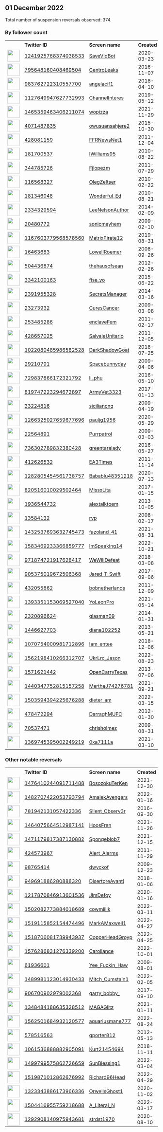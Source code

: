 
## 01 December 2022
Total number of suspension reversals observed: 374.

### By follower count
<table><tr><th></th><th align="left">Twitter ID</th><th align="left">Screen name</th>
<th align="left">Created</th><th align="left">Status</th><th align="left">Suspended</th><th align="left">Followers</th>
<tr><td><a href="https://pbs.twimg.com/profile_images/1241926401458143233/zlzR-MOo_normal.jpg"><img src="https://pbs.twimg.com/profile_images/1241926401458143233/zlzR-MOo_normal.jpg" width="40px" height="40px" align="center"/></a></td><td><a href="https://twitter.com/intent/user?user_id=1241925768374038533">1241925768374038533</a></td><td><a href="https://twitter.com/SaveVidBot">SaveVidBot</a></td><td>2020-03-23</td><td align="center"></td><td>2022-11-27</td><td>346255</td></tr>
<tr><td><a href="https://pbs.twimg.com/profile_images/795650363135291392/Yi4XDo_k_normal.jpg"><img src="https://pbs.twimg.com/profile_images/795650363135291392/Yi4XDo_k_normal.jpg" width="40px" height="40px" align="center"/></a></td><td><a href="https://twitter.com/intent/user?user_id=795648160408469504">795648160408469504</a></td><td><a href="https://twitter.com/CentroLeaks">CentroLeaks</a></td><td>2016-11-07</td><td align="center"></td><td>2022-11-16</td><td>322431</td></tr>
<tr><td><a href="https://pbs.twimg.com/profile_images/1145766756910321664/AWl1fkpe_normal.png"><img src="https://pbs.twimg.com/profile_images/1145766756910321664/AWl1fkpe_normal.png" width="40px" height="40px" align="center"/></a></td><td><a href="https://twitter.com/intent/user?user_id=983762722310557700">983762722310557700</a></td><td><a href="https://twitter.com/angelacif1">angelacif1</a></td><td>2018-04-10</td><td align="center"></td><td>2022-10-16</td><td>208738</td></tr>
<tr><td><a href="https://pbs.twimg.com/profile_images/1492581976922107908/3tQ43e33_normal.jpg"><img src="https://pbs.twimg.com/profile_images/1492581976922107908/3tQ43e33_normal.jpg" width="40px" height="40px" align="center"/></a></td><td><a href="https://twitter.com/intent/user?user_id=1127649947627732993">1127649947627732993</a></td><td><a href="https://twitter.com/ChannelInteres">ChannelInteres</a></td><td>2019-05-12</td><td align="center"></td><td>2022-07-18</td><td>53796</td></tr>
<tr><td><a href="https://pbs.twimg.com/profile_images/1598765760494862336/K0xt_MSP_normal.jpg"><img src="https://pbs.twimg.com/profile_images/1598765760494862336/K0xt_MSP_normal.jpg" width="40px" height="40px" align="center"/></a></td><td><a href="https://twitter.com/intent/user?user_id=1465359463406211074">1465359463406211074</a></td><td><a href="https://twitter.com/wopizza">wopizza</a></td><td>2021-11-29</td><td align="center"></td><td>2022-09-26</td><td>41985</td></tr>
<tr><td><a href="https://pbs.twimg.com/profile_images/1625497951467606018/Tu9qwLQb_normal.jpg"><img src="https://pbs.twimg.com/profile_images/1625497951467606018/Tu9qwLQb_normal.jpg" width="40px" height="40px" align="center"/></a></td><td><a href="https://twitter.com/intent/user?user_id=4071487835">4071487835</a></td><td><a href="https://twitter.com/owusuansahjere2">owusuansahjere2</a></td><td>2015-10-30</td><td align="center">👋</td><td>2022-11-24</td><td>38471</td></tr>
<tr><td><a href="https://pbs.twimg.com/profile_images/1673061660/landofthefree_normal.jpg"><img src="https://pbs.twimg.com/profile_images/1673061660/landofthefree_normal.jpg" width="40px" height="40px" align="center"/></a></td><td><a href="https://twitter.com/intent/user?user_id=428081159">428081159</a></td><td><a href="https://twitter.com/FFRNewsNet1">FFRNewsNet1</a></td><td>2011-12-04</td><td align="center"></td><td></td><td>37246</td></tr>
<tr><td><a href="https://pbs.twimg.com/profile_images/1005534851649245184/P7PuFCcm_normal.jpg"><img src="https://pbs.twimg.com/profile_images/1005534851649245184/P7PuFCcm_normal.jpg" width="40px" height="40px" align="center"/></a></td><td><a href="https://twitter.com/intent/user?user_id=181700537">181700537</a></td><td><a href="https://twitter.com/IWilliams95">IWilliams95</a></td><td>2010-08-22</td><td align="center"></td><td>2022-11-15</td><td>29980</td></tr>
<tr><td><a href="https://pbs.twimg.com/profile_images/569967508749574144/DDAySEE5_normal.jpeg"><img src="https://pbs.twimg.com/profile_images/569967508749574144/DDAySEE5_normal.jpeg" width="40px" height="40px" align="center"/></a></td><td><a href="https://twitter.com/intent/user?user_id=344785726">344785726</a></td><td><a href="https://twitter.com/Fjlopezm">Fjlopezm</a></td><td>2011-07-29</td><td align="center">🔒</td><td></td><td>23423</td></tr>
<tr><td><a href="https://pbs.twimg.com/profile_images/829878362696933376/BGQnhiwL_normal.jpg"><img src="https://pbs.twimg.com/profile_images/829878362696933376/BGQnhiwL_normal.jpg" width="40px" height="40px" align="center"/></a></td><td><a href="https://twitter.com/intent/user?user_id=116568327">116568327</a></td><td><a href="https://twitter.com/OlegZeltser">OlegZeltser</a></td><td>2010-02-22</td><td align="center"></td><td></td><td>22237</td></tr>
<tr><td><a href="https://pbs.twimg.com/profile_images/1618017591783571456/iPeWBc2d_normal.jpg"><img src="https://pbs.twimg.com/profile_images/1618017591783571456/iPeWBc2d_normal.jpg" width="40px" height="40px" align="center"/></a></td><td><a href="https://twitter.com/intent/user?user_id=181346048">181346048</a></td><td><a href="https://twitter.com/Wonderful_Ed">Wonderful_Ed</a></td><td>2010-08-21</td><td align="center"></td><td>2022-08-25</td><td>21322</td></tr>
<tr><td><a href="https://pbs.twimg.com/profile_images/1077023791811883013/J2243x6c_normal.jpg"><img src="https://pbs.twimg.com/profile_images/1077023791811883013/J2243x6c_normal.jpg" width="40px" height="40px" align="center"/></a></td><td><a href="https://twitter.com/intent/user?user_id=2334329594">2334329594</a></td><td><a href="https://twitter.com/LeeNelsonAuthor">LeeNelsonAuthor</a></td><td>2014-02-09</td><td align="center"></td><td></td><td>21155</td></tr>
<tr><td><a href="https://pbs.twimg.com/profile_images/1633205925661282304/kFtfQyID_normal.jpg"><img src="https://pbs.twimg.com/profile_images/1633205925661282304/kFtfQyID_normal.jpg" width="40px" height="40px" align="center"/></a></td><td><a href="https://twitter.com/intent/user?user_id=20480772">20480772</a></td><td><a href="https://twitter.com/sonicmayhem">sonicmayhem</a></td><td>2009-02-10</td><td align="center"></td><td></td><td>19998</td></tr>
<tr><td><a href="https://pbs.twimg.com/profile_images/1609963666870239238/0xdBkhlg_normal.jpg"><img src="https://pbs.twimg.com/profile_images/1609963666870239238/0xdBkhlg_normal.jpg" width="40px" height="40px" align="center"/></a></td><td><a href="https://twitter.com/intent/user?user_id=1167603779568578560">1167603779568578560</a></td><td><a href="https://twitter.com/MatrixPirate12">MatrixPirate12</a></td><td>2019-08-31</td><td align="center"></td><td>2022-06-22</td><td>19941</td></tr>
<tr><td><a href="https://pbs.twimg.com/profile_images/60752701/camel_normal.jpg"><img src="https://pbs.twimg.com/profile_images/60752701/camel_normal.jpg" width="40px" height="40px" align="center"/></a></td><td><a href="https://twitter.com/intent/user?user_id=16463683">16463683</a></td><td><a href="https://twitter.com/LowellRoemer">LowellRoemer</a></td><td>2008-09-26</td><td align="center"></td><td></td><td>17177</td></tr>
<tr><td><a href="https://pbs.twimg.com/profile_images/1266011370547556352/dLvmTx3A_normal.jpg"><img src="https://pbs.twimg.com/profile_images/1266011370547556352/dLvmTx3A_normal.jpg" width="40px" height="40px" align="center"/></a></td><td><a href="https://twitter.com/intent/user?user_id=504436874">504436874</a></td><td><a href="https://twitter.com/thehausofsean">thehausofsean</a></td><td>2012-02-26</td><td align="center"></td><td></td><td>17071</td></tr>
<tr><td><a href="https://pbs.twimg.com/profile_images/1540640413668855808/J493Z_82_normal.jpg"><img src="https://pbs.twimg.com/profile_images/1540640413668855808/J493Z_82_normal.jpg" width="40px" height="40px" align="center"/></a></td><td><a href="https://twitter.com/intent/user?user_id=3342100163">3342100163</a></td><td><a href="https://twitter.com/fise_yo">fise_yo</a></td><td>2015-06-22</td><td align="center"></td><td>2022-11-24</td><td>13937</td></tr>
<tr><td><a href="https://pbs.twimg.com/profile_images/1601172427404369921/pFiuP7Ut_normal.jpg"><img src="https://pbs.twimg.com/profile_images/1601172427404369921/pFiuP7Ut_normal.jpg" width="40px" height="40px" align="center"/></a></td><td><a href="https://twitter.com/intent/user?user_id=2391955328">2391955328</a></td><td><a href="https://twitter.com/SecretsManager">SecretsManager</a></td><td>2014-03-16</td><td align="center"></td><td>2022-10-10</td><td>12824</td></tr>
<tr><td><a href="https://pbs.twimg.com/profile_images/1085427628264308736/6oKYoaR0_normal.jpg"><img src="https://pbs.twimg.com/profile_images/1085427628264308736/6oKYoaR0_normal.jpg" width="40px" height="40px" align="center"/></a></td><td><a href="https://twitter.com/intent/user?user_id=23273932">23273932</a></td><td><a href="https://twitter.com/CuresCancer">CuresCancer</a></td><td>2009-03-08</td><td align="center"></td><td></td><td>12214</td></tr>
<tr><td><a href="https://pbs.twimg.com/profile_images/1246984819/feminism_normal.jpg"><img src="https://pbs.twimg.com/profile_images/1246984819/feminism_normal.jpg" width="40px" height="40px" align="center"/></a></td><td><a href="https://twitter.com/intent/user?user_id=253485286">253485286</a></td><td><a href="https://twitter.com/enclaveFem">enclaveFem</a></td><td>2011-02-17</td><td align="center"></td><td>2022-10-23</td><td>12112</td></tr>
<tr><td><a href="https://pbs.twimg.com/profile_images/952916680224763904/Y08g4Y8R_normal.jpg"><img src="https://pbs.twimg.com/profile_images/952916680224763904/Y08g4Y8R_normal.jpg" width="40px" height="40px" align="center"/></a></td><td><a href="https://twitter.com/intent/user?user_id=428657025">428657025</a></td><td><a href="https://twitter.com/SalvajeUnitario">SalvajeUnitario</a></td><td>2011-12-05</td><td align="center"></td><td></td><td>10196</td></tr>
<tr><td><a href="https://pbs.twimg.com/profile_images/1617156755682639874/oVMyJpMo_normal.jpg"><img src="https://pbs.twimg.com/profile_images/1617156755682639874/oVMyJpMo_normal.jpg" width="40px" height="40px" align="center"/></a></td><td><a href="https://twitter.com/intent/user?user_id=1022080485986582528">1022080485986582528</a></td><td><a href="https://twitter.com/DarkShadowGoat">DarkShadowGoat</a></td><td>2018-07-25</td><td align="center"></td><td></td><td>10187</td></tr>
<tr><td><a href="https://pbs.twimg.com/profile_images/1612486193026945024/idrtsm9n_normal.jpg"><img src="https://pbs.twimg.com/profile_images/1612486193026945024/idrtsm9n_normal.jpg" width="40px" height="40px" align="center"/></a></td><td><a href="https://twitter.com/intent/user?user_id=29210791">29210791</a></td><td><a href="https://twitter.com/Spacebunnyday">Spacebunnyday</a></td><td>2009-04-06</td><td align="center"></td><td></td><td>9777</td></tr>
<tr><td><a href="https://pbs.twimg.com/profile_images/1010208272064712705/PtmpMkzR_normal.jpg"><img src="https://pbs.twimg.com/profile_images/1010208272064712705/PtmpMkzR_normal.jpg" width="40px" height="40px" align="center"/></a></td><td><a href="https://twitter.com/intent/user?user_id=729837866172321792">729837866172321792</a></td><td><a href="https://twitter.com/li_phu">li_phu</a></td><td>2016-05-10</td><td align="center"></td><td></td><td>7184</td></tr>
<tr><td><a href="https://pbs.twimg.com/profile_images/1574025768463745027/GGQxDhv1_normal.jpg"><img src="https://pbs.twimg.com/profile_images/1574025768463745027/GGQxDhv1_normal.jpg" width="40px" height="40px" align="center"/></a></td><td><a href="https://twitter.com/intent/user?user_id=819747223294672897">819747223294672897</a></td><td><a href="https://twitter.com/ArmyVet3323">ArmyVet3323</a></td><td>2017-01-13</td><td align="center"></td><td>2022-10-29</td><td>6980</td></tr>
<tr><td><a href="https://pbs.twimg.com/profile_images/2917130862/46ba8e55239a016f53c3b81c0b0e4c2b_normal.jpeg"><img src="https://pbs.twimg.com/profile_images/2917130862/46ba8e55239a016f53c3b81c0b0e4c2b_normal.jpeg" width="40px" height="40px" align="center"/></a></td><td><a href="https://twitter.com/intent/user?user_id=33224816">33224816</a></td><td><a href="https://twitter.com/siciliancnq">siciliancnq</a></td><td>2009-04-19</td><td align="center"></td><td>2022-10-28</td><td>6786</td></tr>
<tr><td><a href="https://pbs.twimg.com/profile_images/1285342219306782723/wJ_sJ3PZ_normal.jpg"><img src="https://pbs.twimg.com/profile_images/1285342219306782723/wJ_sJ3PZ_normal.jpg" width="40px" height="40px" align="center"/></a></td><td><a href="https://twitter.com/intent/user?user_id=1266325027659677696">1266325027659677696</a></td><td><a href="https://twitter.com/pauljg1956">pauljg1956</a></td><td>2020-05-29</td><td align="center"></td><td>2022-10-08</td><td>6689</td></tr>
<tr><td><a href="https://pbs.twimg.com/profile_images/1047494375910133762/isgIK1t6_normal.jpg"><img src="https://pbs.twimg.com/profile_images/1047494375910133762/isgIK1t6_normal.jpg" width="40px" height="40px" align="center"/></a></td><td><a href="https://twitter.com/intent/user?user_id=22564891">22564891</a></td><td><a href="https://twitter.com/Purrpatrol">Purrpatrol</a></td><td>2009-03-03</td><td align="center"></td><td>2022-02-13</td><td>6098</td></tr>
<tr><td><a href="https://pbs.twimg.com/profile_images/736305177486069760/MzKTu7Ri_normal.jpg"><img src="https://pbs.twimg.com/profile_images/736305177486069760/MzKTu7Ri_normal.jpg" width="40px" height="40px" align="center"/></a></td><td><a href="https://twitter.com/intent/user?user_id=736302789832380428">736302789832380428</a></td><td><a href="https://twitter.com/greentaralady">greentaralady</a></td><td>2016-05-27</td><td align="center"></td><td>2022-05-04</td><td>6062</td></tr>
<tr><td><a href="https://pbs.twimg.com/profile_images/1600081235426086912/Za96xMbg_normal.jpg"><img src="https://pbs.twimg.com/profile_images/1600081235426086912/Za96xMbg_normal.jpg" width="40px" height="40px" align="center"/></a></td><td><a href="https://twitter.com/intent/user?user_id=412626532">412626532</a></td><td><a href="https://twitter.com/EA3Times">EA3Times</a></td><td>2011-11-14</td><td align="center"></td><td></td><td>5472</td></tr>
<tr><td><a href="https://pbs.twimg.com/profile_images/1349879237843542024/YoL1oiIx_normal.jpg"><img src="https://pbs.twimg.com/profile_images/1349879237843542024/YoL1oiIx_normal.jpg" width="40px" height="40px" align="center"/></a></td><td><a href="https://twitter.com/intent/user?user_id=1282805454561738757">1282805454561738757</a></td><td><a href="https://twitter.com/Babablu48351218">Babablu48351218</a></td><td>2020-07-13</td><td align="center"></td><td>2022-10-29</td><td>5458</td></tr>
<tr><td><a href="https://pbs.twimg.com/profile_images/1347587647439425536/RlKi40IH_normal.jpg"><img src="https://pbs.twimg.com/profile_images/1347587647439425536/RlKi40IH_normal.jpg" width="40px" height="40px" align="center"/></a></td><td><a href="https://twitter.com/intent/user?user_id=820516010029502464">820516010029502464</a></td><td><a href="https://twitter.com/MissxLita">MissxLita</a></td><td>2017-01-15</td><td align="center"></td><td></td><td>5156</td></tr>
<tr><td><a href="https://pbs.twimg.com/profile_images/1370132796103004164/R5ErawgP_normal.jpg"><img src="https://pbs.twimg.com/profile_images/1370132796103004164/R5ErawgP_normal.jpg" width="40px" height="40px" align="center"/></a></td><td><a href="https://twitter.com/intent/user?user_id=1936544732">1936544732</a></td><td><a href="https://twitter.com/aIextalktoem">aIextalktoem</a></td><td>2013-10-05</td><td align="center"></td><td></td><td>5131</td></tr>
<tr><td><a href="https://pbs.twimg.com/profile_images/1291068724846268416/6ixTrow0_normal.jpg"><img src="https://pbs.twimg.com/profile_images/1291068724846268416/6ixTrow0_normal.jpg" width="40px" height="40px" align="center"/></a></td><td><a href="https://twitter.com/intent/user?user_id=13584132">13584132</a></td><td><a href="https://twitter.com/rvp">rvp</a></td><td>2008-02-17</td><td align="center"></td><td>2022-11-23</td><td>5093</td></tr>
<tr><td><a href="https://pbs.twimg.com/profile_images/1635350741937168400/oakR2OIY_normal.jpg"><img src="https://pbs.twimg.com/profile_images/1635350741937168400/oakR2OIY_normal.jpg" width="40px" height="40px" align="center"/></a></td><td><a href="https://twitter.com/intent/user?user_id=1432537693632745473">1432537693632745473</a></td><td><a href="https://twitter.com/fazoland_41">fazoland_41</a></td><td>2021-08-31</td><td align="center"></td><td>2022-11-08</td><td>5004</td></tr>
<tr><td><a href="https://pbs.twimg.com/profile_images/1604038099356590080/2eTbJMB-_normal.jpg"><img src="https://pbs.twimg.com/profile_images/1604038099356590080/2eTbJMB-_normal.jpg" width="40px" height="40px" align="center"/></a></td><td><a href="https://twitter.com/intent/user?user_id=1583469233366859777">1583469233366859777</a></td><td><a href="https://twitter.com/ImSpeaking14">ImSpeaking14</a></td><td>2022-10-21</td><td align="center"></td><td>2022-11-11</td><td>4785</td></tr>
<tr><td><a href="https://pbs.twimg.com/profile_images/1404202282078638084/UllJtVdz_normal.jpg"><img src="https://pbs.twimg.com/profile_images/1404202282078638084/UllJtVdz_normal.jpg" width="40px" height="40px" align="center"/></a></td><td><a href="https://twitter.com/intent/user?user_id=971874721917628417">971874721917628417</a></td><td><a href="https://twitter.com/WeWillDefeat">WeWillDefeat</a></td><td>2018-03-08</td><td align="center"></td><td>2022-10-29</td><td>4479</td></tr>
<tr><td><a href="https://pbs.twimg.com/profile_images/1598221908759257089/85dF5OBj_normal.jpg"><img src="https://pbs.twimg.com/profile_images/1598221908759257089/85dF5OBj_normal.jpg" width="40px" height="40px" align="center"/></a></td><td><a href="https://twitter.com/intent/user?user_id=905375019672506368">905375019672506368</a></td><td><a href="https://twitter.com/Jared_T_Swift">Jared_T_Swift</a></td><td>2017-09-06</td><td align="center"></td><td></td><td>4126</td></tr>
<tr><td><a href="https://pbs.twimg.com/profile_images/1597786106271088640/NZsGNTpq_normal.jpg"><img src="https://pbs.twimg.com/profile_images/1597786106271088640/NZsGNTpq_normal.jpg" width="40px" height="40px" align="center"/></a></td><td><a href="https://twitter.com/intent/user?user_id=432055862">432055862</a></td><td><a href="https://twitter.com/bobnetherlands">bobnetherlands</a></td><td>2011-12-09</td><td align="center"></td><td>2022-11-08</td><td>3943</td></tr>
<tr><td><a href="https://pbs.twimg.com/profile_images/1596907293685293056/EIQ6e0cD_normal.jpg"><img src="https://pbs.twimg.com/profile_images/1596907293685293056/EIQ6e0cD_normal.jpg" width="40px" height="40px" align="center"/></a></td><td><a href="https://twitter.com/intent/user?user_id=1393351153069527040">1393351153069527040</a></td><td><a href="https://twitter.com/YoLeonPro">YoLeonPro</a></td><td>2021-05-14</td><td align="center"></td><td>2022-09-05</td><td>3606</td></tr>
<tr><td><a href="https://pbs.twimg.com/profile_images/1598380959874879506/0PPKxSGX_normal.jpg"><img src="https://pbs.twimg.com/profile_images/1598380959874879506/0PPKxSGX_normal.jpg" width="40px" height="40px" align="center"/></a></td><td><a href="https://twitter.com/intent/user?user_id=2320896624">2320896624</a></td><td><a href="https://twitter.com/glasman09">glasman09</a></td><td>2014-01-31</td><td align="center"></td><td></td><td>3395</td></tr>
<tr><td><a href="https://pbs.twimg.com/profile_images/844388760494247939/VvYeQjey_normal.jpg"><img src="https://pbs.twimg.com/profile_images/844388760494247939/VvYeQjey_normal.jpg" width="40px" height="40px" align="center"/></a></td><td><a href="https://twitter.com/intent/user?user_id=1446627703">1446627703</a></td><td><a href="https://twitter.com/diana102252">diana102252</a></td><td>2013-05-21</td><td align="center"></td><td></td><td>3228</td></tr>
<tr><td><a href="https://pbs.twimg.com/profile_images/1611170833661136897/WGYc6Kan_normal.jpg"><img src="https://pbs.twimg.com/profile_images/1611170833661136897/WGYc6Kan_normal.jpg" width="40px" height="40px" align="center"/></a></td><td><a href="https://twitter.com/intent/user?user_id=1070754000981712896">1070754000981712896</a></td><td><a href="https://twitter.com/Iam_entee">Iam_entee</a></td><td>2018-12-06</td><td align="center"></td><td>2022-10-13</td><td>3200</td></tr>
<tr><td><a href="https://pbs.twimg.com/profile_images/1632854166572761090/U1L0fSa0_normal.jpg"><img src="https://pbs.twimg.com/profile_images/1632854166572761090/U1L0fSa0_normal.jpg" width="40px" height="40px" align="center"/></a></td><td><a href="https://twitter.com/intent/user?user_id=1562198410266312707">1562198410266312707</a></td><td><a href="https://twitter.com/UkrLrc_Jason">UkrLrc_Jason</a></td><td>2022-08-23</td><td align="center"></td><td>2022-11-26</td><td>3121</td></tr>
<tr><td><a href="https://pbs.twimg.com/profile_images/461586644269690880/VxIeF6dB_normal.png"><img src="https://pbs.twimg.com/profile_images/461586644269690880/VxIeF6dB_normal.png" width="40px" height="40px" align="center"/></a></td><td><a href="https://twitter.com/intent/user?user_id=1571621442">1571621442</a></td><td><a href="https://twitter.com/OpenCarryTexas">OpenCarryTexas</a></td><td>2013-07-06</td><td align="center"></td><td></td><td>3086</td></tr>
<tr><td><a href="https://pbs.twimg.com/profile_images/1508150842481733641/KZMpxxA6_normal.jpg"><img src="https://pbs.twimg.com/profile_images/1508150842481733641/KZMpxxA6_normal.jpg" width="40px" height="40px" align="center"/></a></td><td><a href="https://twitter.com/intent/user?user_id=1440347752815157258">1440347752815157258</a></td><td><a href="https://twitter.com/MarthaJ74276781">MarthaJ74276781</a></td><td>2021-09-21</td><td align="center"></td><td>2022-11-28</td><td>3030</td></tr>
<tr><td><a href="https://pbs.twimg.com/profile_images/1635003146442293250/ehTKXbdx_normal.jpg"><img src="https://pbs.twimg.com/profile_images/1635003146442293250/ehTKXbdx_normal.jpg" width="40px" height="40px" align="center"/></a></td><td><a href="https://twitter.com/intent/user?user_id=1503594394225676288">1503594394225676288</a></td><td><a href="https://twitter.com/dieter_am">dieter_am</a></td><td>2022-03-15</td><td align="center"></td><td>2022-11-01</td><td>3002</td></tr>
<tr><td><a href="https://pbs.twimg.com/profile_images/920735540080766976/WsNaQ3Mc_normal.jpg"><img src="https://pbs.twimg.com/profile_images/920735540080766976/WsNaQ3Mc_normal.jpg" width="40px" height="40px" align="center"/></a></td><td><a href="https://twitter.com/intent/user?user_id=478472294">478472294</a></td><td><a href="https://twitter.com/DarraghMUFC">DarraghMUFC</a></td><td>2012-01-30</td><td align="center">🔒</td><td></td><td>2897</td></tr>
<tr><td><a href="https://pbs.twimg.com/profile_images/950189406828285952/ZCAlh1x__normal.jpg"><img src="https://pbs.twimg.com/profile_images/950189406828285952/ZCAlh1x__normal.jpg" width="40px" height="40px" align="center"/></a></td><td><a href="https://twitter.com/intent/user?user_id=70537471">70537471</a></td><td><a href="https://twitter.com/chrisholmez">chrisholmez</a></td><td>2009-08-31</td><td align="center"></td><td></td><td>2863</td></tr>
<tr><td><a href="https://pbs.twimg.com/profile_images/1635811906400272385/OiPcZyrF_normal.jpg"><img src="https://pbs.twimg.com/profile_images/1635811906400272385/OiPcZyrF_normal.jpg" width="40px" height="40px" align="center"/></a></td><td><a href="https://twitter.com/intent/user?user_id=1369745395002249219">1369745395002249219</a></td><td><a href="https://twitter.com/0xa7111a">0xa7111a</a></td><td>2021-03-10</td><td align="center"></td><td>2022-05-07</td><td>2744</td></tr>
</table>

### Other notable reversals
<table><tr><th></th><th align="left">Twitter ID</th><th align="left">Screen name</th>
<th align="left">Created</th><th align="left">Status</th><th align="left">Suspended</th><th align="left">Followers</th>
<tr><td><a href="https://pbs.twimg.com/profile_images/1539074221753520128/nPbze3Z7_normal.jpg"><img src="https://pbs.twimg.com/profile_images/1539074221753520128/nPbze3Z7_normal.jpg" width="40px" height="40px" align="center"/></a></td><td><a href="https://twitter.com/intent/user?user_id=1476410244091711488">1476410244091711488</a></td><td><a href="https://twitter.com/BosozokuTerKen">BosozokuTerKen</a></td><td>2021-12-30</td><td align="center">🚫</td><td>2022-07-24</td><td>2591</td></tr>
<tr><td><a href="https://pbs.twimg.com/profile_images/1483601431890644992/belSXgVM_normal.jpg"><img src="https://pbs.twimg.com/profile_images/1483601431890644992/belSXgVM_normal.jpg" width="40px" height="40px" align="center"/></a></td><td><a href="https://twitter.com/intent/user?user_id=1482707422053793794">1482707422053793794</a></td><td><a href="https://twitter.com/AmalekAvengers">AmalekAvengers</a></td><td>2022-01-16</td><td align="center">🚫</td><td>2022-11-06</td><td>235</td></tr>
<tr><td><a href="https://abs.twimg.com/sticky/default_profile_images/default_profile_normal.png"><img src="https://abs.twimg.com/sticky/default_profile_images/default_profile_normal.png" width="40px" height="40px" align="center"/></a></td><td><a href="https://twitter.com/intent/user?user_id=781942131057422336">781942131057422336</a></td><td><a href="https://twitter.com/Silent_Observ3r">Silent_Observ3r</a></td><td>2016-09-30</td><td align="center"></td><td>2022-11-14</td><td>145</td></tr>
<tr><td><a href="https://pbs.twimg.com/profile_images/1529485270931865600/9iWHoRL1_normal.jpg"><img src="https://pbs.twimg.com/profile_images/1529485270931865600/9iWHoRL1_normal.jpg" width="40px" height="40px" align="center"/></a></td><td><a href="https://twitter.com/intent/user?user_id=1464075664512987141">1464075664512987141</a></td><td><a href="https://twitter.com/HoosFren">HoosFren</a></td><td>2021-11-26</td><td align="center">👋</td><td>2022-11-14</td><td>205</td></tr>
<tr><td><a href="https://pbs.twimg.com/profile_images/1542710715957518341/vvnx99UN_normal.jpg"><img src="https://pbs.twimg.com/profile_images/1542710715957518341/vvnx99UN_normal.jpg" width="40px" height="40px" align="center"/></a></td><td><a href="https://twitter.com/intent/user?user_id=1471179817387130882">1471179817387130882</a></td><td><a href="https://twitter.com/Spongeblob7">Spongeblob7</a></td><td>2021-12-15</td><td align="center"></td><td>2022-07-08</td><td>470</td></tr>
<tr><td><a href="https://pbs.twimg.com/profile_images/1605758284186673152/HZaqBEgV_normal.jpg"><img src="https://pbs.twimg.com/profile_images/1605758284186673152/HZaqBEgV_normal.jpg" width="40px" height="40px" align="center"/></a></td><td><a href="https://twitter.com/intent/user?user_id=424573967">424573967</a></td><td><a href="https://twitter.com/Alert_Alarms">Alert_Alarms</a></td><td>2011-11-29</td><td align="center"></td><td>2022-12-01</td><td>148</td></tr>
<tr><td><a href="https://pbs.twimg.com/profile_images/1660916169/PhotoChooser-eab25a6a-69e2-415a-ad72-2c75ec34cd93_normal.jpg"><img src="https://pbs.twimg.com/profile_images/1660916169/PhotoChooser-eab25a6a-69e2-415a-ad72-2c75ec34cd93_normal.jpg" width="40px" height="40px" align="center"/></a></td><td><a href="https://twitter.com/intent/user?user_id=98765414">98765414</a></td><td><a href="https://twitter.com/dwyckof">dwyckof</a></td><td>2009-12-23</td><td align="center"></td><td>2022-10-29</td><td>1570</td></tr>
<tr><td><a href="https://pbs.twimg.com/profile_images/1637178669016707078/Lz02ePFo_normal.jpg"><img src="https://pbs.twimg.com/profile_images/1637178669016707078/Lz02ePFo_normal.jpg" width="40px" height="40px" align="center"/></a></td><td><a href="https://twitter.com/intent/user?user_id=949691886280888320">949691886280888320</a></td><td><a href="https://twitter.com/DisertoreAvanti">DisertoreAvanti</a></td><td>2018-01-06</td><td align="center"></td><td>2022-11-07</td><td>1119</td></tr>
<tr><td><a href="https://pbs.twimg.com/profile_images/1217871082297925633/leNnUU6Y_normal.jpg"><img src="https://pbs.twimg.com/profile_images/1217871082297925633/leNnUU6Y_normal.jpg" width="40px" height="40px" align="center"/></a></td><td><a href="https://twitter.com/intent/user?user_id=1217870846913601536">1217870846913601536</a></td><td><a href="https://twitter.com/JimDefoy">JimDefoy</a></td><td>2020-01-16</td><td align="center"></td><td>2022-10-20</td><td>1459</td></tr>
<tr><td><a href="https://pbs.twimg.com/profile_images/1502083667300130819/0xmd1uvd_normal.jpg"><img src="https://pbs.twimg.com/profile_images/1502083667300130819/0xmd1uvd_normal.jpg" width="40px" height="40px" align="center"/></a></td><td><a href="https://twitter.com/intent/user?user_id=1502082773884018689">1502082773884018689</a></td><td><a href="https://twitter.com/cowmiillk">cowmiillk</a></td><td>2022-03-11</td><td align="center">🔒</td><td>2022-11-14</td><td>1</td></tr>
<tr><td><a href="https://pbs.twimg.com/profile_images/1519886344700325889/1ojuquwM_normal.jpg"><img src="https://pbs.twimg.com/profile_images/1519886344700325889/1ojuquwM_normal.jpg" width="40px" height="40px" align="center"/></a></td><td><a href="https://twitter.com/intent/user?user_id=1519115852154474496">1519115852154474496</a></td><td><a href="https://twitter.com/MarkAMaxwell1">MarkAMaxwell1</a></td><td>2022-04-27</td><td align="center"></td><td>2022-10-29</td><td>1543</td></tr>
<tr><td><a href="https://pbs.twimg.com/profile_images/1518706435391049728/2nGcR14E_normal.jpg"><img src="https://pbs.twimg.com/profile_images/1518706435391049728/2nGcR14E_normal.jpg" width="40px" height="40px" align="center"/></a></td><td><a href="https://twitter.com/intent/user?user_id=1518706081739943937">1518706081739943937</a></td><td><a href="https://twitter.com/CopperHeadGroyp">CopperHeadGroyp</a></td><td>2022-04-25</td><td align="center"></td><td>2022-06-14</td><td>216</td></tr>
<tr><td><a href="https://pbs.twimg.com/profile_images/1577335971712217089/vyci9fGl_normal.jpg"><img src="https://pbs.twimg.com/profile_images/1577335971712217089/vyci9fGl_normal.jpg" width="40px" height="40px" align="center"/></a></td><td><a href="https://twitter.com/intent/user?user_id=1576286831276339200">1576286831276339200</a></td><td><a href="https://twitter.com/Caroliance">Caroliance</a></td><td>2022-10-01</td><td align="center">👋</td><td>2022-11-27</td><td>240</td></tr>
<tr><td><a href="https://pbs.twimg.com/profile_images/1412985184862052359/s5sj6B2s_normal.jpg"><img src="https://pbs.twimg.com/profile_images/1412985184862052359/s5sj6B2s_normal.jpg" width="40px" height="40px" align="center"/></a></td><td><a href="https://twitter.com/intent/user?user_id=61936601">61936601</a></td><td><a href="https://twitter.com/Yee_Fuckin_Haw">Yee_Fuckin_Haw</a></td><td>2009-08-01</td><td align="center"></td><td>2022-09-28</td><td>43</td></tr>
<tr><td><a href="https://pbs.twimg.com/profile_images/1497590125768982532/5o8kziEt_normal.jpg"><img src="https://pbs.twimg.com/profile_images/1497590125768982532/5o8kziEt_normal.jpg" width="40px" height="40px" align="center"/></a></td><td><a href="https://twitter.com/intent/user?user_id=1489981123014930433">1489981123014930433</a></td><td><a href="https://twitter.com/Mitch_Cumstain1">Mitch_Cumstain1</a></td><td>2022-02-05</td><td align="center"></td><td>2022-11-07</td><td>39</td></tr>
<tr><td><a href="https://pbs.twimg.com/profile_images/1492654049405161475/g7WjBs58_normal.jpg"><img src="https://pbs.twimg.com/profile_images/1492654049405161475/g7WjBs58_normal.jpg" width="40px" height="40px" align="center"/></a></td><td><a href="https://twitter.com/intent/user?user_id=906700902979002368">906700902979002368</a></td><td><a href="https://twitter.com/garry_bobby_">garry_bobby_</a></td><td>2017-09-10</td><td align="center"></td><td>2022-11-15</td><td>749</td></tr>
<tr><td><a href="https://pbs.twimg.com/profile_images/1349322001060679681/DeT1dBu3_normal.jpg"><img src="https://pbs.twimg.com/profile_images/1349322001060679681/DeT1dBu3_normal.jpg" width="40px" height="40px" align="center"/></a></td><td><a href="https://twitter.com/intent/user?user_id=1348484188635328512">1348484188635328512</a></td><td><a href="https://twitter.com/MAGAGlitz">MAGAGlitz</a></td><td>2021-01-11</td><td align="center"></td><td>2022-10-29</td><td>2001</td></tr>
<tr><td><a href="https://pbs.twimg.com/profile_images/1598319022088589315/VmcYfn3m_normal.jpg"><img src="https://pbs.twimg.com/profile_images/1598319022088589315/VmcYfn3m_normal.jpg" width="40px" height="40px" align="center"/></a></td><td><a href="https://twitter.com/intent/user?user_id=1562501684932120577">1562501684932120577</a></td><td><a href="https://twitter.com/aquariusmane777">aquariusmane777</a></td><td>2022-08-24</td><td align="center">👋</td><td>2022-12-05</td><td>223</td></tr>
<tr><td><a href="https://pbs.twimg.com/profile_images/1511849726953545737/PVAmk6PV_normal.jpg"><img src="https://pbs.twimg.com/profile_images/1511849726953545737/PVAmk6PV_normal.jpg" width="40px" height="40px" align="center"/></a></td><td><a href="https://twitter.com/intent/user?user_id=578516563">578516563</a></td><td><a href="https://twitter.com/gporter812">gporter812</a></td><td>2012-05-13</td><td align="center"></td><td>2022-10-18</td><td>441</td></tr>
<tr><td><a href="https://pbs.twimg.com/profile_images/1061538611353464832/-r0GuzNP_normal.jpg"><img src="https://pbs.twimg.com/profile_images/1061538611353464832/-r0GuzNP_normal.jpg" width="40px" height="40px" align="center"/></a></td><td><a href="https://twitter.com/intent/user?user_id=1061536888882905091">1061536888882905091</a></td><td><a href="https://twitter.com/Kurt21454694">Kurt21454694</a></td><td>2018-11-11</td><td align="center"></td><td>2022-11-07</td><td>114</td></tr>
<tr><td><a href="https://pbs.twimg.com/profile_images/1567492433302388739/iD2jPUjP_normal.jpg"><img src="https://pbs.twimg.com/profile_images/1567492433302388739/iD2jPUjP_normal.jpg" width="40px" height="40px" align="center"/></a></td><td><a href="https://twitter.com/intent/user?user_id=1499799575862726659">1499799575862726659</a></td><td><a href="https://twitter.com/SunBlessing1">SunBlessing1</a></td><td>2022-03-04</td><td align="center">👋</td><td>2022-09-20</td><td>84</td></tr>
<tr><td><a href="https://pbs.twimg.com/profile_images/1616948345301307392/UAE_k9hp_normal.jpg"><img src="https://pbs.twimg.com/profile_images/1616948345301307392/UAE_k9hp_normal.jpg" width="40px" height="40px" align="center"/></a></td><td><a href="https://twitter.com/intent/user?user_id=1519871012862676992">1519871012862676992</a></td><td><a href="https://twitter.com/Richard96Head">Richard96Head</a></td><td>2022-04-29</td><td align="center"></td><td>2022-11-29</td><td>1253</td></tr>
<tr><td><a href="https://pbs.twimg.com/profile_images/1323344763068710912/43d647AZ_normal.jpg"><img src="https://pbs.twimg.com/profile_images/1323344763068710912/43d647AZ_normal.jpg" width="40px" height="40px" align="center"/></a></td><td><a href="https://twitter.com/intent/user?user_id=1323343886173966336">1323343886173966336</a></td><td><a href="https://twitter.com/OrwellsGhost1">OrwellsGhost1</a></td><td>2020-11-02</td><td align="center"></td><td>2022-10-20</td><td>319</td></tr>
<tr><td><a href="https://pbs.twimg.com/profile_images/1505329816148783105/3vebWSTU_normal.jpg"><img src="https://pbs.twimg.com/profile_images/1505329816148783105/3vebWSTU_normal.jpg" width="40px" height="40px" align="center"/></a></td><td><a href="https://twitter.com/intent/user?user_id=1504416955759218688">1504416955759218688</a></td><td><a href="https://twitter.com/A_Literal_N">A_Literal_N</a></td><td>2022-03-17</td><td align="center"></td><td>2022-11-08</td><td>11</td></tr>
<tr><td><a href="https://pbs.twimg.com/profile_images/1598934120247148544/6SLVzCBm_normal.jpg"><img src="https://pbs.twimg.com/profile_images/1598934120247148544/6SLVzCBm_normal.jpg" width="40px" height="40px" align="center"/></a></td><td><a href="https://twitter.com/intent/user?user_id=1292908140975943681">1292908140975943681</a></td><td><a href="https://twitter.com/strdst1970">strdst1970</a></td><td>2020-08-10</td><td align="center"></td><td>2022-10-07</td><td>233</td></tr>
</table>
